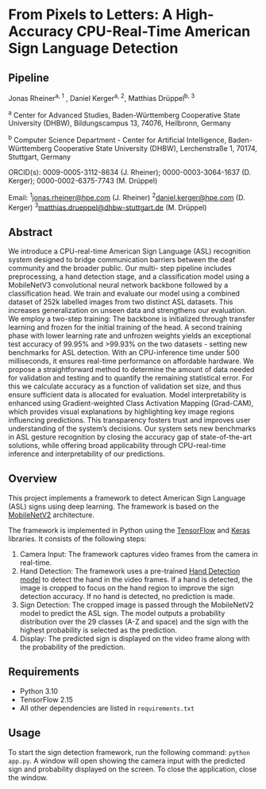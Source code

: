 # From Pixels to Letters: A High-Accuracy CPU-Real-Time American Sign Language Detection
Pipeline
---
Jonas Rheiner<sup>a, 1</sup> , Daniel Kerger<sup>a, 2</sup>, Matthias Drüppel<sup>b, 3</sup>

<sup>a</sup> Center for Advanced Studies, Baden-Württemberg Cooperative State University (DHBW), Bildungscampus 13, 74076, Heilbronn, Germany

<sup>b</sup> Computer Science Department - Center for Artificial Intelligence, Baden-Württemberg Cooperative State University (DHBW), Lerchenstraße
1, 70174, Stuttgart, Germany

ORCID(s): 0009-0005-3112-8634 (J. Rheiner); 0000-0003-3064-1637 (D. Kerger); 0000-0002-6375-7743 (M. Drüppel)

Email: <sup>1</sup>jonas.rheiner@hpe.com (J. Rheiner) <sup>2</sup>daniel.kerger@hpe.com (D. Kerger) <sup>3</sup>matthias.drueppel@dhbw-stuttgart.de (M. Drüppel)

## Abstract

We introduce a CPU-real-time American Sign Language (ASL) recognition system designed to
bridge communication barriers between the deaf community and the broader public. Our multi-
step pipeline includes preprocessing, a hand detection stage, and a classification model using a
MobileNetV3 convolutional neural network backbone followed by a classification head. We train and
evaluate our model using a combined dataset of 252k labelled images from two distinct ASL datasets.
This increases generalization on unseen data and strengthens our evaluation. We employ a two-step
training: The backbone is initialized through transfer learning and frozen for the initial training of the
head. A second training phase with lower learning rate and unfrozen weights yields an exceptional test
accuracy of 99.95% and >99.93% on the two datasets - setting new benchmarks for ASL detection.
With an CPU-inference time under 500 milliseconds, it ensures real-time performance on affordable
hardware. We propose a straightforward method to determine the amount of data needed for validation
and testing and to quantify the remaining statistical error. For this we calculate accuracy as a function
of validation set size, and thus ensure sufficient data is allocated for evaluation. Model interpretability
is enhanced using Gradient-weighted Class Activation Mapping (Grad-CAM), which provides visual
explanations by highlighting key image regions influencing predictions. This transparency fosters trust
and improves user understanding of the system’s decisions. Our system sets new benchmarks in ASL
gesture recognition by closing the accuracy gap of state-of-the-art solutions, while offering broad
applicability through CPU-real-time inference and interpretability of our predictions.


## Overview

This project implements a framework to detect American Sign Language (ASL) signs using deep learning. The framework is based on the [MobileNetV2](https://arxiv.org/abs/1801.04381) architecture.

The framework is implemented in Python using the [TensorFlow](https://www.tensorflow.org/) and [Keras](https://keras.io/) libraries. It consists of the following steps:

1. Camera Input: The framework captures video frames from the camera in real-time.
2. Hand Detection: The framework uses a pre-trained [Hand Detection model](https://mediapipe.readthedocs.io/en/latest/solutions/hands.html) to detect the hand in the video frames. If a hand is detected, the image is cropped to focus on the hand region to improve the sign detection accuracy. If no hand is detected, no prediction is made.
3. Sign Detection: The cropped image is passed through the MobileNetV2 model to predict the ASL sign. The model outputs a probability distribution over the 29 classes (A-Z and space) and the sign with the highest probability is selected as the prediction.
4. Display: The predicted sign is displayed on the video frame along with the probability of the prediction.

## Requirements
- Python 3.10
- TensorFlow 2.15
- All other dependencies are listed in `requirements.txt`

## Usage
To start the sign detection framework, run the following command: `python app.py`. A window will open showing the camera input with the predicted sign and probability displayed on the screen. To close the application, close the window.
